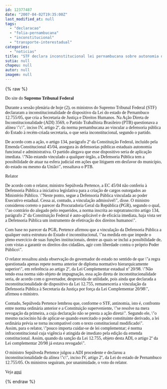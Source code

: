 ```yaml
---
id: 12377487
date: "2007-04-02T19:35:00Z"
last_modified_at: null
tags:
  - "declaracao"
  - "folia-pernambucana"
  - "inconstitucional"
  - "transporte-interestadual"
categories:
  - "noticias"
title: "STF declara inconstitucional lei pernambucana sobre autonomia da defensoria p\u00fablica estadual"
sutia: null
chapeu: null
autor: null
imagem: null
---
```

{% raw %}
<p><P><FONT face=Verdana>Do site do <STRONG>Supremo Tribunal Federal</STRONG></FONT></P></p>
<p><P><FONT face=Verdana>Durante a sessão plenária de hoje (2), os ministros do Supremo Tribunal Federal (STF) declararam a inconstitucionalidade de dispositivo da Lei do estado de Pernambuco 12.755/05, que cria a Secretaria de Justiça e Direitos Humanos. Na Ação Direta de Inconstitucionalidade (ADI) 3569, o Partido Trabalhista Brasileiro (PTB) questionava a alínea \"c\", inciso IV, artigo 2º, da norma pernambucana ao vincular a defensoria pública do Estado à recém-criada secretaria, o que seria inconstitucional, segundo o partido.</FONT></P></p>
<p><P><FONT face=Verdana>De acordo com a ação, o artigo 134, parágrafo 2º da Constituição Federal, incluído pela Emenda Constitucional 45/04, assegura às defensorias públicas estaduais autonomia funcional e administrativa. O partido alegava que esse dispositivo seria de aplicação imediata. \"Não estando vinculado a qualquer órgão, a Defensoria Pública tem a possibilidade de atuar na esfera judicial em ações que litiguem em desfavor do município, do estado ou mesmo da União\", ressaltava o PTB. </FONT></P></p>
<p><P><FONT face=Verdana>Relator</FONT></P></p>
<p><P><FONT face=Verdana>De acordo com o relator, ministro Sepúlveda Pertence, a EC 45/04 não conferiu à Defensoria Pública a iniciativa legislativa para a criação de cargos outorgados ao Ministério Público. \"Neste ponto, segue a Defensoria Pública vinculada ao poder Executivo estadual. Cessa aí, contudo, a vinculação admissível\", disse. O ministro considerou correto o parecer da Procuradoria Geral da República (PGR), segundo o qual, \"ao contrário do alegado pelo requeridos, a norma inscrita ao supratranscrito artigo 134, parágrafo 2º da Constituição Federal é auto-aplicável e de eficácia imediata, haja vista ser a Defensoria Pública um instrumento de efetivação dos direitos humanos\".</FONT></P></p>
<p><P><FONT face=Verdana>Com base no parecer da PGR, Pertence afirmou que a vinculação da Defensoria Pública a qualquer outra estrutura do Estado é inconstitucional, \"na medida em que impede o pleno exercício de suas funções institucionais, dentre as quais se inclui a possibilidade de, com vistas a garantir os direitos dos cidadãos, agir com liberdade contra o próprio Poder Público\".</FONT></P></p>
<p><P><FONT face=Verdana>O relator ressaltou ainda observação do governador do estado no sentido de que \"a regra questionada apenas repete norma anterior de diploma normativo hierarquicamente superior\", em referência ao artigo 2º, da Lei Complementar estadual nº 20/98. \"Não tendo essa norma sido objeto de impugnação, essa ação direta de inconstitucionalidade seria, de acordo com o governador, desprovida de utilidade, pois ainda que declarada a inconstitucionalidade de dispositivo da Lei 12.755, remanesceria a vinculação da Defensoria Pública à Secretaria da Justiça por força da Lei Complementar 20/98\", afirmou o ministro.</FONT></P></p>
<p><P><FONT face=Verdana>Contudo, Sepúlveda Pertence lembrou que, conforme o STF, antinomia, isto é, confronto entre norma ordinária anterior e a Constituição superveniente, \"se resolve na mera revogação da primeira, a cuja declaração não se presta a ação direta\". Segundo ele, \"o mesmo raciocínio há de aplicar-se quando exercitado o poder constituinte derivado, a lei ordinária prévia se torna incompatível com o texto constitucional modificado\". <BR>Assim, para o relator, \"pouco importa cuidar-se de lei complementar; é norma infraconstitucional cuja vigência é atingida de imediato pela edição da emenda constitucional. Assim, quando da sanção da Lei 12.755, objeto desta ADI, o artigo 2º da Lei complementar 20/98 já estava revogado\".</FONT></P></p>
<p><P><FONT face=Verdana>O ministro Sepúlveda Pertence julgou a ADI procedente e declarou a inconstitucionalidade da alínea \"c\", inciso IV, artigo 2º, da Lei do estado de Pernambuco 12.755/05. Os ministros seguiram, por unanimidade, o voto do relator. </FONT></P></p>
<p><P><FONT face=Verdana>Veja <A href=\"https://www.stf.gov.br/noticias/imprensa/ultimas/ler.asp?CODIGO=227866&amp;tip=UN&amp;param=\">aqui</A></FONT></P> </p>
{% endraw %}